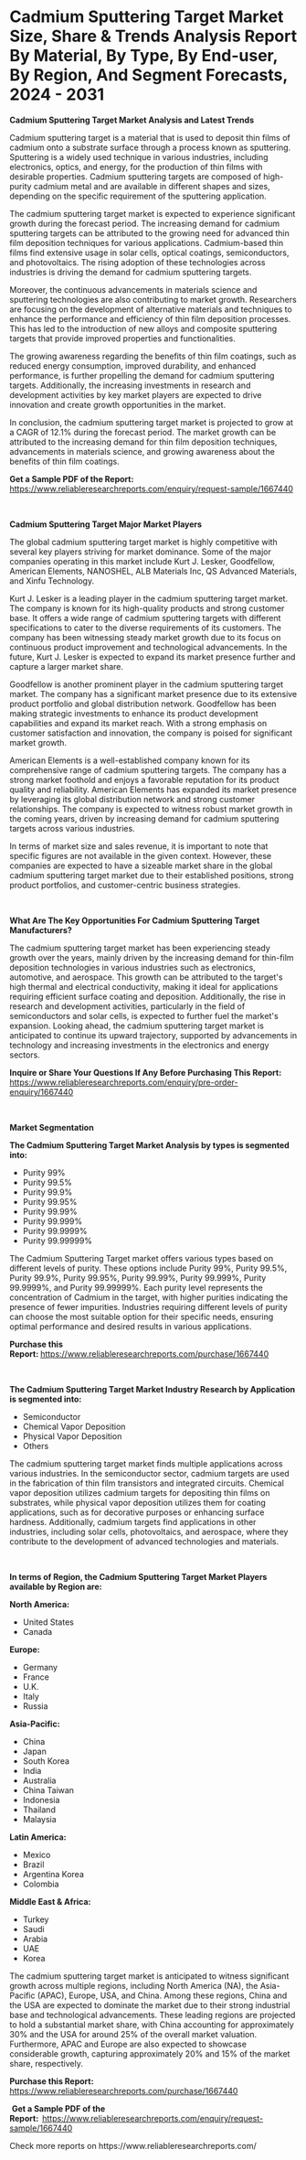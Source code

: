 <p><h1>Cadmium Sputtering Target Market Size, Share & Trends Analysis Report By Material, By Type, By End-user, By Region, And Segment Forecasts, 2024 - 2031</h1></p><p><strong>Cadmium Sputtering Target Market Analysis and Latest Trends</strong></p>
<p><p>Cadmium sputtering target is a material that is used to deposit thin films of cadmium onto a substrate surface through a process known as sputtering. Sputtering is a widely used technique in various industries, including electronics, optics, and energy, for the production of thin films with desirable properties. Cadmium sputtering targets are composed of high-purity cadmium metal and are available in different shapes and sizes, depending on the specific requirement of the sputtering application.</p><p>The cadmium sputtering target market is expected to experience significant growth during the forecast period. The increasing demand for cadmium sputtering targets can be attributed to the growing need for advanced thin film deposition techniques for various applications. Cadmium-based thin films find extensive usage in solar cells, optical coatings, semiconductors, and photovoltaics. The rising adoption of these technologies across industries is driving the demand for cadmium sputtering targets.</p><p>Moreover, the continuous advancements in materials science and sputtering technologies are also contributing to market growth. Researchers are focusing on the development of alternative materials and techniques to enhance the performance and efficiency of thin film deposition processes. This has led to the introduction of new alloys and composite sputtering targets that provide improved properties and functionalities.</p><p>The growing awareness regarding the benefits of thin film coatings, such as reduced energy consumption, improved durability, and enhanced performance, is further propelling the demand for cadmium sputtering targets. Additionally, the increasing investments in research and development activities by key market players are expected to drive innovation and create growth opportunities in the market.</p><p>In conclusion, the cadmium sputtering target market is projected to grow at a CAGR of 12.1% during the forecast period. The market growth can be attributed to the increasing demand for thin film deposition techniques, advancements in materials science, and growing awareness about the benefits of thin film coatings.</p></p>
<p><strong>Get a Sample PDF of the Report:&nbsp;</strong> <a href="https://www.reliableresearchreports.com/enquiry/request-sample/1667440">https://www.reliableresearchreports.com/enquiry/request-sample/1667440</a></p>
<p>&nbsp;</p>
<p><strong>Cadmium Sputtering Target Major Market Players</strong></p>
<p><p>The global cadmium sputtering target market is highly competitive with several key players striving for market dominance. Some of the major companies operating in this market include Kurt J. Lesker, Goodfellow, American Elements, NANOSHEL, ALB Materials Inc, QS Advanced Materials, and Xinfu Technology.</p><p>Kurt J. Lesker is a leading player in the cadmium sputtering target market. The company is known for its high-quality products and strong customer base. It offers a wide range of cadmium sputtering targets with different specifications to cater to the diverse requirements of its customers. The company has been witnessing steady market growth due to its focus on continuous product improvement and technological advancements. In the future, Kurt J. Lesker is expected to expand its market presence further and capture a larger market share.</p><p>Goodfellow is another prominent player in the cadmium sputtering target market. The company has a significant market presence due to its extensive product portfolio and global distribution network. Goodfellow has been making strategic investments to enhance its product development capabilities and expand its market reach. With a strong emphasis on customer satisfaction and innovation, the company is poised for significant market growth.</p><p>American Elements is a well-established company known for its comprehensive range of cadmium sputtering targets. The company has a strong market foothold and enjoys a favorable reputation for its product quality and reliability. American Elements has expanded its market presence by leveraging its global distribution network and strong customer relationships. The company is expected to witness robust market growth in the coming years, driven by increasing demand for cadmium sputtering targets across various industries.</p><p>In terms of market size and sales revenue, it is important to note that specific figures are not available in the given context. However, these companies are expected to have a sizeable market share in the global cadmium sputtering target market due to their established positions, strong product portfolios, and customer-centric business strategies.</p></p>
<p>&nbsp;</p>
<p><strong>What Are The Key Opportunities For Cadmium Sputtering Target Manufacturers?</strong></p>
<p><p>The cadmium sputtering target market has been experiencing steady growth over the years, mainly driven by the increasing demand for thin-film deposition technologies in various industries such as electronics, automotive, and aerospace. This growth can be attributed to the target's high thermal and electrical conductivity, making it ideal for applications requiring efficient surface coating and deposition. Additionally, the rise in research and development activities, particularly in the field of semiconductors and solar cells, is expected to further fuel the market's expansion. Looking ahead, the cadmium sputtering target market is anticipated to continue its upward trajectory, supported by advancements in technology and increasing investments in the electronics and energy sectors.</p></p>
<p><strong>Inquire or Share Your Questions If Any Before Purchasing This Report:</strong> <a href="https://www.reliableresearchreports.com/enquiry/pre-order-enquiry/1667440">https://www.reliableresearchreports.com/enquiry/pre-order-enquiry/1667440</a></p>
<p>&nbsp;</p>
<p><strong>Market Segmentation</strong></p>
<p><strong>The Cadmium Sputtering Target Market Analysis by types is segmented into:</strong></p>
<p><ul><li>Purity 99%</li><li>Purity 99.5%</li><li>Purity 99.9%</li><li>Purity 99.95%</li><li>Purity 99.99%</li><li>Purity 99.999%</li><li>Purity 99.9999%</li><li>Purity 99.99999%</li></ul></p>
<p><p>The Cadmium Sputtering Target market offers various types based on different levels of purity. These options include Purity 99%, Purity 99.5%, Purity 99.9%, Purity 99.95%, Purity 99.99%, Purity 99.999%, Purity 99.9999%, and Purity 99.99999%. Each purity level represents the concentration of Cadmium in the target, with higher purities indicating the presence of fewer impurities. Industries requiring different levels of purity can choose the most suitable option for their specific needs, ensuring optimal performance and desired results in various applications.</p></p>
<p><strong>Purchase this Report:&nbsp;</strong><a href="https://www.reliableresearchreports.com/purchase/1667440">https://www.reliableresearchreports.com/purchase/1667440</a></p>
<p>&nbsp;</p>
<p><strong>The Cadmium Sputtering Target Market Industry Research by Application is segmented into:</strong></p>
<p><ul><li>Semiconductor</li><li>Chemical Vapor Deposition</li><li>Physical Vapor Deposition</li><li>Others</li></ul></p>
<p><p>The cadmium sputtering target market finds multiple applications across various industries. In the semiconductor sector, cadmium targets are used in the fabrication of thin film transistors and integrated circuits. Chemical vapor deposition utilizes cadmium targets for depositing thin films on substrates, while physical vapor deposition utilizes them for coating applications, such as for decorative purposes or enhancing surface hardness. Additionally, cadmium targets find applications in other industries, including solar cells, photovoltaics, and aerospace, where they contribute to the development of advanced technologies and materials.</p></p>
<p>&nbsp;</p>
<p><strong>In terms of Region, the Cadmium Sputtering Target Market Players available by Region are:</strong></p>
<p>
    <p> <strong> North America: </strong>
        <ul>
            <li>United States</li>
            <li>Canada</li>
        </ul>
        </p> 
    <p> <strong> Europe: </strong>
        <ul>
            <li>Germany</li>
            <li>France</li>
            <li>U.K.</li>
            <li>Italy</li>
            <li>Russia</li>
        </ul>
        </p> 
    <p> <strong> Asia-Pacific: </strong>
        <ul>
            <li>China</li>
            <li>Japan</li>
            <li>South Korea</li>
            <li>India</li>
            <li>Australia</li>
            <li>China Taiwan</li>
            <li>Indonesia</li>
            <li>Thailand</li>
            <li>Malaysia</li>
        </ul>
        </p> 
    <p> <strong> Latin America: </strong>
        <ul>
            <li>Mexico</li>
            <li>Brazil</li>
            <li>Argentina Korea</li>
            <li>Colombia</li>
        </ul>
        </p> 
    <p> <strong> Middle East & Africa: </strong>
        <ul>
            <li>Turkey</li>
            <li>Saudi</li>
            <li>Arabia</li>
            <li>UAE</li>
            <li>Korea</li>
        </ul>
    </p>
    </p>
<p><p>The cadmium sputtering target market is anticipated to witness significant growth across multiple regions, including North America (NA), the Asia-Pacific (APAC), Europe, USA, and China. Among these regions, China and the USA are expected to dominate the market due to their strong industrial base and technological advancements. These leading regions are projected to hold a substantial market share, with China accounting for approximately 30% and the USA for around 25% of the overall market valuation. Furthermore, APAC and Europe are also expected to showcase considerable growth, capturing approximately 20% and 15% of the market share, respectively.</p></p>
<p><strong>Purchase this Report: </strong><a href="https://www.reliableresearchreports.com/purchase/1667440">https://www.reliableresearchreports.com/purchase/1667440</a></p>
<p>&nbsp;<strong>Get a Sample PDF of the Report:&nbsp;&nbsp;</strong><a href="https://www.reliableresearchreports.com/enquiry/request-sample/1667440">https://www.reliableresearchreports.com/enquiry/request-sample/1667440</a></p>
<p><strong></strong></p>
<p>Check more reports on https://www.reliableresearchreports.com/</p>